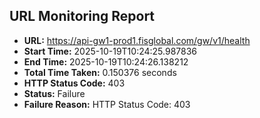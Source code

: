 ## URL Monitoring Report

- **URL:** https://api-gw1-prod1.fisglobal.com/gw/v1/health
- **Start Time:** 2025-10-19T10:24:25.987836
- **End Time:** 2025-10-19T10:24:26.138212
- **Total Time Taken:** 0.150376 seconds
- **HTTP Status Code:** 403
- **Status:** Failure
- **Failure Reason:** HTTP Status Code: 403
